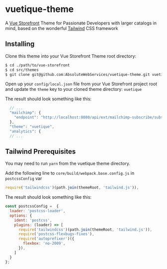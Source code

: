 # vuetique-theme

A [Vue Storefront](https://www.vuestorefront.io) Theme for Passionate Developers with larger catalogs in mind, based on the
wonderful [Tailwind](https://tailwindcss.com) CSS framework

## Installing

Clone this theme into your Vue Storefront Theme root directory:
```bash
$ cd ./path/to/vue-storefront
$ cd src/themes
$ git clone git@github.com:AbsoluteWebServices/vuetique-theme.git vuetique
```

Open up your `config/local.json` file from your Vue Storefront project root and update the `theme` key to your cloned theme directory: `vuetique`

The result should look something like this:

```js
  // ...
  "mailchimp": {
    "endpoint": "http://localhost:8080/api/ext/mailchimp-subscribe/subscribe"
  },
  "theme": "vuetique",
  "analytics": {
  // ...
```


## Tailwind Prerequisites

You may need to run `yarn` from the vuetique theme directory.

Add the following line to `core/build/webpack.base.config.js` in `postcssConfig` var

```js
require('tailwindcss')(path.join(themeRoot, 'tailwind.js')),
```

The result should look something like this:

```js
const postcssConfig =  {
  loader: 'postcss-loader',
  options: {
    ident: 'postcss',
    plugins: (loader) => [
      require('tailwindcss')(path.join(themeRoot, 'tailwind.js')),
      require('postcss-flexbugs-fixes'),
      require('autoprefixer')({
        flexbox: 'no-2009',
      }),
    ]
  }
};
```
